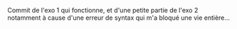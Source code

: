 Commit de l'exo 1 qui fonctionne, et d'une petite partie de l'exo 2 notamment à cause d'une erreur de syntax qui m'a bloqué une vie entière... 
